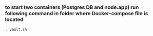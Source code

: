 ### to start two containers (Postgres DB and node.app) run following command in folder where Docker-compose file is located
`. vault.sh`
